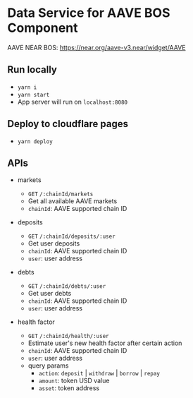 # Data Service for AAVE BOS Component

AAVE NEAR BOS: https://near.org/aave-v3.near/widget/AAVE

## Run locally

- `yarn i`
- `yarn start`
- App server will run on `localhost:8080`

## Deploy to cloudflare pages

- `yarn deploy`

## APIs

- markets

  - `GET` `/:chainId/markets`
  - Get all available AAVE markets
  - `chainId`: AAVE supported chain ID

- deposits

  - `GET` `/:chainId/deposits/:user`
  - Get user deposits
  - `chainId`: AAVE supported chain ID
  - `user`: user address

- debts

  - `GET` `/:chainId/debts/:user`
  - Get user debts
  - `chainId`: AAVE supported chain ID
  - `user`: user address

- health factor
  - `GET` `/:chainId/health/:user`
  - Estimate user's new health factor after certain action
  - `chainId`: AAVE supported chain ID
  - `user`: user address
  - query params
    - `action`: `deposit` | `withdraw` | `borrow` | `repay`
    - `amount`: token USD value
    - `asset`: token address
